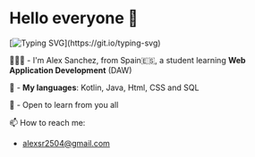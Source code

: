 # Hello everyone 👋

[![Typing SVG](https://readme-typing-svg.demolab.com?font=Fira+Code&size=22&pause=1000&color=D2AAF7&width=750&lines=Hello%2C+welcome+to+my+personal+space!!)](https://git.io/typing-svg)

🙋🏼‍♂️ - I'm Alex Sanchez, from Spain🇪🇸, a student learning **Web Application Development** (DAW)

🔭 - **My languages**: Kotlin, Java, Html, CSS and SQL

🌱 - Open to learn from you all

📫 How to reach me: 
- alexsr2504@gmail.com 
